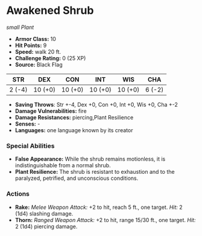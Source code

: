 # Awakened Shrub

*small* *Plant*

- **Armor Class:** 10
- **Hit Points:** 9 
- **Speed:** walk 20 ft.
- **Challenge Rating:** 0 (25 XP)
- **Source:** Black Flag

| STR | DEX | CON | INT | WIS | CHA |
| --- | --- | --- | --- | --- | --- |
| 2 (-4) | 10 (+0) | 10 (+0) | 10 (+0) | 10 (+0) | 6 (-2) |

- **Saving Throws**: Str +-4, Dex +0, Con +0, Int +0, Wis +0, Cha +-2
- **Damage Vulnerabilities:** fire
- **Damage Resistances:** piercing,Plant Resilience
- **Senses:** -
- **Languages:** one language known by its creator

### Special Abilities

- **False Appearance:** While the shrub remains motionless, it is indistinguishable from a normal shrub.
- **Plant Resilience:** The shrub is resistant to exhaustion and to the paralyzed, petrified, and unconscious conditions.

### Actions

- **Rake:** _Melee Weapon Attack:_ +2 to hit, reach 5 ft., one target. _Hit:_ 2 (1d4) slashing damage.
- **Thorn:** _Ranged Weapon Attack:_ +2 to hit, range 15/30 ft., one target. _Hit:_ 2 (1d4) piercing damage.
